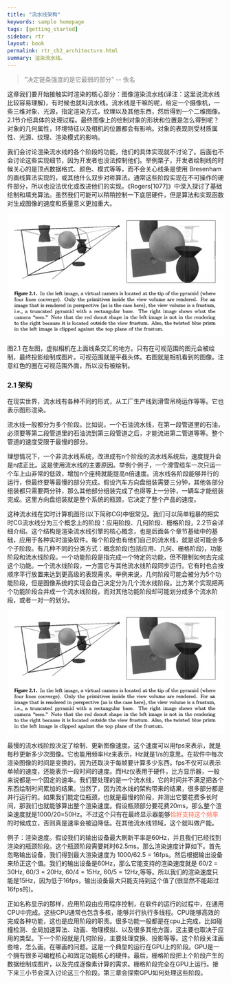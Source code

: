 ```yaml
---
title: "流水线架构"
keywords: sample homepage
tags: [getting_started]
sidebar: rtr
layout: book
permalink: rtr_ch2_architecture.html
summary: 渲染流水线。
---
```



 > <font color="gray">"决定链条强度的是它最弱的部分"        -- 佚名</font>



这章我们要开始接触实时渲染的核心部分：图像渲染流水线(译注：这里说流水线比较容易理解)，有时候也就叫流水线。流水线是干嘛的呢，给定一个摄像机，一些三维对象、光源，指定渲染方式，纹理以及其他东西，然后得到一个二维图像。2.1节介绍具体的处理过程。最终图像上的绘制对象的形状和位置是怎么得到呢？对象的几何属性，环境特征以及相机的位置都会有影响。对象的表现则受材质属性、光源、纹理、渲染模式的影响。

我们会讨论渲染流水线的各个阶段的功能，他们的具体实现就不讨论了。后面也不会讨论这些实现细节，因为开发者也没法控制他们。举例栗子，开发者绘制线的时候关心的是顶点数据格式、颜色、模式等等，而不会关心线条是使用 Bresenham的画线算法实现的，或其他什么双步对称算法。通常这些阶段实现在不可操作的硬件部分，所以也没法优化或改进他们的实现。《Rogers[1077]》中深入探讨了基础绘制和填充算法。虽然我们可能可以稍稍控制一下底层硬件，但是算法和实现函数对生成图像的速度和质量意义更加重大。

![图1](/images/figure2_1.png)

图2.1 在左图，虚拟相机在上面线条交汇的地方。只有在可视范围的图元会被绘制，最终投影绘制成图片。可视范围就是平截头体。右图就是相机看到的图像。注意红色的圈在可视范围外面，所以没有被绘制。


### 2.1 架构
在现实世界，流水线有各种不同的形式，从工厂生产线到滑雪吊椅运作等等。它也表示图形渲染。

流水线一般都分为多个阶段。比如说，一个石油流水线，在第一段管道里的石油，必须要等第二段管道里的石油流到第三段管道之后，才能流进第二管道等等。整个管道的速度受限于最慢的部分。

理想情况下，一个非流水线系统，改进成有n个阶段的流水线系统后，速度提升会是n成正比。这是使用流水线的主要原因。举例个例子，一个滑雪缆车一次只运一个车上山非常的低效，增加n个座椅就能提高n倍速度。流水线各阶段能够并行的运行，但最终要等最慢的部分完成。假设汽车方向盘组装需要三分钟，其他各部分组装都只需要两分钟，那么其他部分组装完成了也得等上一分钟，一辆车才能组装完成。这里方向盘组装就是整个系统的瓶颈，它决定了整个产品的速度。

这种流水线在实时计算机图形(以下简称CG)中很常见。我们可以简单粗暴的把实时CG流水线分为三个概念上的阶段：应用阶段、几何阶段、栅格阶段，2.2节会详细介绍。这个结构是渲染流水线引擎的核心概念，也是后面各个章节基础中的基础，应用于各种实时渲染软件。每个阶段也有他们自己的流水线，就是说可能会多个子阶段。有几种不同的分类方式：概念阶段(包括应用、几何、栅格阶段)，功能阶段和流水线阶段。一个功能阶段是指完成一个特定的功能，但不限制如何去完成这个功能。一个流水线阶段，一方面它与其他流水线阶段同步运行。它有时也会按顺序平行放置来达到更高级的表现需求。举例来说，几何阶段可能会被分为5个功能阶段，但是图像系统的实现会自己决定分为几个流水线阶段。比方某个实现把两个功能阶段合并成一个流水线阶段，而对其他功能阶段却可能划分成多个流水阶段，或者一对一的划分。

![图1](/images/figure2_1.png)

最慢的流水线阶段决定了绘制、更新图像速度。这个速度可以用fps来表示，就是每秒更新多少次图像。它也能用频率Hz来表示，Hz就是1/s的意思。在软件中每次渲染图像的时间是变换的，因为还取决于每帧要计算多少东西。fps不仅可以表示单帧的速度，还能表示一段时间的速度。而Hz仪表用于硬件，比方显示器，一般来说都是一个固定的速率。我们要处理的是一个流水线，它的时间并不满足把各个东西绘制时间累加的结果。当然了，因为流水线的架构带来的结果，很多部分都是并行运行的。如果我们能定位瓶颈，也就是最慢的阶段，并测出它要花费多长时间，那我们也就能够算出整个渲染速度。假设瓶颈部分要花费20ms，那么整个渲染速度就是1000/20=50Hz。不过这个只有在最终显示器能够<font color="tomato">恰好支持这个频率</font>的时候成立，否则真是速率会被迫降低。在其他流水线领域，这个就叫做产能。

例子：渲染速度。假设我们的输出设备最大刷新平率是60Hz，并且我们已经找到渲染的瓶颈阶段。这个瓶颈阶段需要耗时62.5ms。那么渲染速度计算如下。首先忽略输出设备，我们得到最大渲染速度为 1000/62.5 = 16fps。然后根据输出设备来矫正这个值。我们的输出设备是60Hz，那么它能支持的渲染速度就是 60/2 = 30Hz, 60/3 = 20Hz, 60/4 = 15Hz, 60/5 = 12Hz,等等。所以我们的渲染速度只能是15Hz，因为低于16fps，输出设备最大只能支持到这个值了(很显然不能超过16fps的)。

正如名称显示的那样，应用阶段由应用程序控制，在软件的运行的过程中，在通用CPU中完成。这些CPU通常也包含多核，能够并行执行多线程。CPU能够高效的完成各种功能，这也是应用阶段的职责。很多功能一般都是在cpu上完成，比如碰撞检测、全局加速算法、动画、物理模拟、以及很多其他方面，这主要也取决于应用的类型。下一个阶段就是几何阶段，主要处理变换、投影等等。这个阶段关注画些啥，怎么画，在哪画的问题。这是一个典型的运行在GPU上的阶段。GPU是一个拥有很多可编程核心和固定功能核心的硬件。最后，栅格阶段把上个阶段产生的数据绘制成图片，以及完成逐像素计算的需求。栅格阶段完全在GPU上运行。接下来三小节会深入讨论这三个阶段。第三章会探索GPU如何处理这些阶段。







